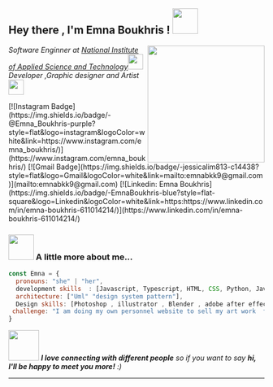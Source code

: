 <h2> Hey there , I'm Emna Boukhris ! <img src="https://media.giphy.com/media/mGcNjsfWAjY5AEZNw6/giphy.gif" width="50"></h2>
<img align='right' src="https://media.giphy.com/media/ieyl9zmCjO4b4t6qoY/giphy.gif" width="230">
<p><em>Software Enginner at <a href="http://www.insat.rnu.tn/Fr/accueil_46_34">National Institute of Applied Science and Technology</a><img src="https://media.giphy.com/media/fYSnHlufseco8Fh93Z/giphy.gif" width="30"></br>Developer ,Graphic designer  and Artist </a><img src="https://media.giphy.com/media/WUlplcMpOCEmTGBtBW/giphy.gif" width="30"> 
</em></p>
[![Instagram Badge](https://img.shields.io/badge/-@Emna_Boukhris-purple?style=flat&logo=instagram&logoColor=white&link=https://www.instagram.com/emna_boukhris/)](https://www.instagram.com/emna_boukhris/)
[![Gmail Badge](https://img.shields.io/badge/-jessicalim813-c14438?style=flat&logo=Gmail&logoColor=white&link=mailto:emnabkk9@gmail.com)](mailto:emnabkk9@gmail.com)
[![Linkedin: Emna Boukhris](https://img.shields.io/badge/-EmnaBoukhris-blue?style=flat-square&logo=Linkedin&logoColor=white&link=https:https://www.linkedin.com/in/emna-boukhris-611014214/)](https://www.linkedin.com/in/emna-boukhris-611014214/)



### <img src="https://media.giphy.com/media/VgCDAzcKvsR6OM0uWg/giphy.gif" width="50"> A little more about me...  

```javascript
const Emna = {
  pronouns: "she" | "her",
  development skills  : [Javascript, Typescript, HTML, CSS, Python, Java, Java EE , C++ , C , php , Symphony , React , nextjs , MySQL , Spring Boot ],
  architecture: ["Uml" "design system pattern"],
  Design skills: [Photoshop , illustrator , Blender , adobe after effect] , 
 challenge: "I am doing my own personnel website to sell my art work  focused on next js and nest "
}
```

<img src="https://media.giphy.com/media/LnQjpWaON8nhr21vNW/giphy.gif" width="60"> <em><b>I love connecting with different people</b> so if you want to say <b>hi, I'll be happy to meet you more!</b> :)</em>

---

